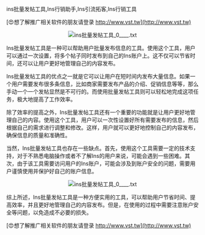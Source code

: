 ins批量发帖工具,Ins行销助手,Ins引流拓客,Ins行销工具

[😍想了解推广相关软件的朋友请登录 http://www.vst.tw](http://www.vst.tw)

 <center><img src="https://vst.tw/MP4/tuiguang/png/5.png" alt="ins批量发帖工具_0____.txt"></center>

Ins批量发帖工具是一种可以帮助用户批量发布信息的工具。使用这个工具，用户可以通过一次设置，将多个帖子同时发布到自己的Ins账户上。这不仅可以节省时间，还可以让用户更好地管理自己的内容发布。

Ins批量发帖工具的优点之一就是它可以让用户在短时间内发布大量信息。如果一个用户需要发布很多条信息，比如商家需要发布产品的介绍、促销信息等等，那么手动一个一个发帖显然是不可行的。而使用批量发帖工具则可以轻松地完成这项任务，极大地提高了工作效率。

除了效率的提高之外，Ins批量发帖工具还有一个重要的功能就是让用户更好地管理自己的内容。使用这个工具，用户可以一次性设置好所有需要发布的信息，然后根据自己的需求进行调整和修改。这样，用户就可以更好地控制自己的内容发布，确保信息的质量和准确性。

当然，Ins批量发帖工具也存在一些缺点。首先，使用这个工具需要一定的技术支持，对于不熟悉电脑操作或者不了解Ins的用户来说，可能会遇到一些困难。其次，由于该工具需要访问用户的Ins账户，可能会涉及到账户安全的问题，需要用户谨慎使用并保护好自己的账户信息。

 <center><img src="https://vst.tw/MP4/tuiguang/png/5.png" alt="ins批量发帖工具_0____.txt"></center>

综上所述，Ins批量发帖工具是一种方便实用的工具，可以帮助用户节省时间、提高效率，并且更好地管理自己的内容发布。但是，在使用的过程中需要注意账户安全等问题，以免造成不必要的损失。

[😍想了解推广相关软件的朋友请登录 http://www.vst.tw](http://www.vst.tw)



